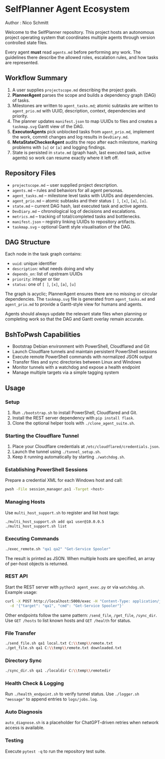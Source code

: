 # SelfPlanner Agent Ecosystem
Author : Nico Schmitt

Welcome to the SelfPlanner repository. This project hosts an autonomous project operating system that coordinates multiple agents through version controlled state files.

Every agent **must** read `agents.md` before performing any work. The guidelines there describe the allowed roles, escalation rules, and how tasks are represented.

## Workflow Summary
1. A user supplies `projectscope.md` describing the project goals.
2. **PlannerAgent** parses the scope and builds a dependency graph (DAG) of tasks.
3. Milestones are written to `agent_tasks.md`; atomic subtasks are written to `agent_prio.md` with UUID, description, context, dependencies and priority.
4. The planner updates `manifest.json` to map UUIDs to files and creates a `taskmap.svg` Gantt view of the DAG.
5. **ExecutorAgents** pick unblocked tasks from `agent_prio.md`, implement the work, commit changes and log results in `DevDiary.md`.
6. **MetaStateCheckerAgent** audits the repo after each milestone, marking problems with `[u]` or `[a]` and logging findings.
7. State is persisted in `state.md` (graph hash, last executed task, active agents) so work can resume exactly where it left off.

## Repository Files
- `projectscope.md` – user supplied project description.
- `agents.md` – rules and behaviors for all agent personas.
- `agent_tasks.md` – milestone level tasks with UUIDs and dependencies.
- `agent_prio.md` – atomic subtasks and their status `[ ]`, `[x]`, `[a]`, `[u]`.
- `state.md` – current DAG hash, last executed task and active agents.
- `DevDiary.md` – chronological log of decisions and escalations.
- `metrics.md` – tracking of total/completed tasks and bottlenecks.
- `manifest.json` – registry linking UUIDs to repository artifacts.
- `taskmap.svg` – optional Gantt style visualisation of the DAG.

## DAG Structure
Each node in the task graph contains:
- `uuid`: unique identifier
- `description`: what needs doing and why
- `depends_on`: list of upstream UUIDs
- `priority`: integer or tier
- `status`: one of `[ ]`, `[x]`, `[a]`, `[u]`

The graph is acyclic; PlannerAgent ensures there are no missing or circular dependencies. The `taskmap.svg` file is generated from `agent_tasks.md` and `agent_prio.md` to provide a Gantt-style view for humans and agents.

Agents should always update the relevant state files when planning or completing work so that the DAG and Gantt overlay remain accurate.


## BshToPwsh Capabilities

- Bootstrap Debian environment with PowerShell, Cloudflared and Git
- Launch Cloudflare tunnels and maintain persistent PowerShell sessions
- Execute remote PowerShell commands with normalized JSON output
- Transfer files and sync directories between Linux and Windows
- Monitor tunnels with a watchdog and expose a health endpoint
- Manage multiple targets via a simple tagging system

## Usage

### Setup
1. Run `./bootstrap.sh` to install PowerShell, Cloudflared and Git.
2. Install the REST server dependency with `pip install flask`.
3. Clone the optional helper tools with `./clone_agent_suite.sh`.

### Starting the Cloudflare Tunnel
1. Place your Cloudflare credentials at `/etc/cloudflared/credentials.json`.
2. Launch the tunnel using `./tunnel_setup.sh`.
3. Keep it running automatically by starting `./watchdog.sh`.

### Establishing PowerShell Sessions
Prepare a credential XML for each Windows host and call:

```bash
pwsh -File session_manager.ps1 -Target <host>
```

### Managing Hosts
Use `multi_host_support.sh` to register and list host tags:

```bash
./multi_host_support.sh add qa1 user@10.0.0.5
./multi_host_support.sh list
```

### Executing Commands

```bash
./exec_remote.sh "qa1 qa2" "Get-Service Spooler"
```

The result is printed as JSON. When multiple hosts are specified, an array of per-host objects is returned.

### REST API
Start the REST server with `python3 agent_exec.py` or via `watchdog.sh`. Example usage:

```bash
curl -X POST http://localhost:5000/exec -H "Content-Type: application/json" \
  -d '{"target": "qa1", "cmd": "Get-Service Spooler"}'
```

Other endpoints follow the same pattern: `/send_file`, `/get_file`, `/sync_dir`. Use `GET /hosts` to list known hosts and `GET /health` for status.

### File Transfer

```bash
./send_file.sh qa1 local.txt C:\\temp\\remote.txt
./get_file.sh qa1 C:\\temp\\remote.txt downloaded.txt
```

### Directory Sync

```bash
./sync_dir.sh qa1 ./localdir C:\\temp\\remotedir
```

### Health Check & Logging
Run `./health_endpoint.sh` to verify tunnel status.
Use `./logger.sh "message"` to append entries to `logs/jobs.log`.

### Auto Diagnosis
`auto_diagnose.sh` is a placeholder for ChatGPT-driven retries when network
access is available.

### Testing
Execute `pytest -q` to run the repository test suite.

